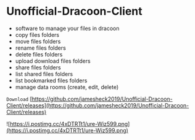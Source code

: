 # Unofficial-Dracoon-Client

<ul>
	<li>software to manage your files in dracoon</li>
	<li>copy files folders</li>
	<li>move files folders</li>
	<li>rename files folders</li>
	<li>delete files folders</li>
	<li>upload download files folders</li>
	<li>share files folders</li>
	<li>list shared files folders</li>
	<li>list bookmarked files folders</li>
	<li>manage data rooms (create, edit, delete)</li>
</ul>

`Download`
[https://github.com/jamesheck2019/Unofficial-Dracoon-Client/releases](https://github.com/jamesheck2019/Unofficial-Dracoon-Client/releases)

![https://i.postimg.cc/4xDTRTt1/ure-Wiz599.png](https://i.postimg.cc/4xDTRTt1/ure-Wiz599.png)

